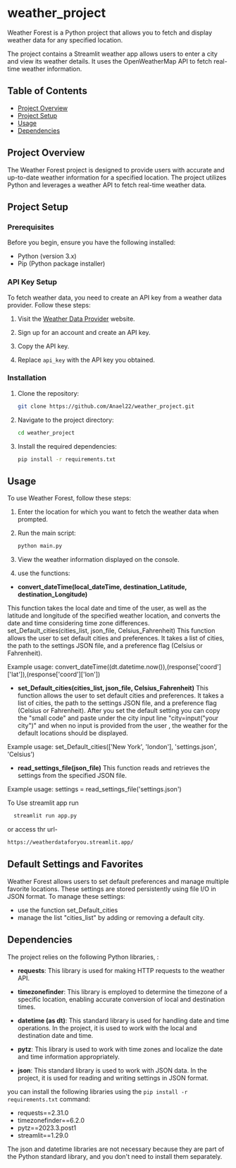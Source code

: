 # weather_project

Weather Forest is a Python project that allows you to fetch and display weather data for any specified location.

The project contains a Streamlit weather app allows users to enter a city and view its weather details. It uses the OpenWeatherMap API to fetch real-time weather information.
## Table of Contents
- [Project Overview](#project-overview)
- [Project Setup](#project-setup)
- [Usage](#usage)
- [Dependencies](#dependencies)

## Project Overview

The Weather Forest project is designed to provide users with accurate and up-to-date weather information for a specified location. 
The project utilizes Python and leverages a weather API to fetch real-time weather data.

## Project Setup

### Prerequisites

Before you begin, ensure you have the following installed:

- Python (version 3.x)
- Pip (Python package installer)

### API Key Setup

To fetch weather data, you need to create an API key from a weather data provider. Follow these steps:

1. Visit the [Weather Data Provider](https://openweathermap.org/) website.
2. Sign up for an account and create an API key.
3. Copy the API key.

4. Replace `api_key` with the API key you obtained.

### Installation

1. Clone the repository:

    ```bash
    git clone https://github.com/Anael22/weather_project.git
    ```

2. Navigate to the project directory:

    ```bash
    cd weather_project
    ```

3. Install the required dependencies:

    ```bash
    pip install -r requirements.txt
    ```

## Usage

To use Weather Forest, follow these steps:

1. Enter the location for which you want to fetch the weather data when prompted.

2. Run the main script:

    ```bash
    python main.py
    ``` 

3. View the weather information displayed on the console.

4. use the functions:

- **convert_dateTime(local_dateTime, destination_Latitude, destination_Longitude)**

This function takes the local date and time of the user, as well as the latitude and longitude of the specified weather location, and converts the date and time considering time zone differences.
set_Default_cities(cities_list, json_file, Celsius_Fahrenheit)
This function allows the user to set default cities and preferences. It takes a list of cities, the path to the settings JSON file, and a preference flag (Celsius or Fahrenheit).

Example usage:
convert_dateTime((dt.datetime.now()),(response['coord']['lat']),(response['coord']['lon'])


- **set_Default_cities(cities_list, json_file, Celsius_Fahrenheit)**
This function allows the user to set default cities and preferences. It takes a list of cities, the path to the settings JSON file, and a preference flag (Celsius or Fahrenheit).
After you set the default setting you can copy the "small code" and paste under the city input line "city=input("your city")"
and when no input is provided from the user , the weather for the default locations should be displayed.

Example usage:
set_Default_cities(['New York', 'london'], 'settings.json', 'Celsius')


- **read_settings_file(json_file)**
This function reads and retrieves the settings from the specified JSON file.

Example usage:
settings = read_settings_file('settings.json')

To Use streamlit app run

   
 ```bash
   streamlit run app.py
   ``` 
or access thr url-

 ```bash
https://weatherdataforyou.streamlit.app/
   ``` 

## Default Settings and Favorites

Weather Forest allows users to set default preferences and manage multiple favorite locations. 
These settings are stored persistently using file I/O in JSON format. 
To manage these settings:

- use the function set_Default_cities
- manage the list "cities_list" by adding or removing a default city.  

## Dependencies

The project relies on the following Python libraries, :

- **requests**: This library is used for making HTTP requests to the weather API.

- **timezonefinder**: This library is employed to determine the timezone of a specific location, enabling accurate conversion of local and destination times.

- **datetime (as dt)**: This standard library is used for handling date and time operations. In the project, it is used to work with the local and destination date and time.

- **pytz**: This library is used to work with time zones and localize the date and time information appropriately.

- **json**: This standard library is used to work with JSON data. In the project, it is used for reading and writing settings in JSON format.


you can  install the following libraries using the `pip install -r requirements.txt` command:

- requests==2.31.0
- timezonefinder==6.2.0
- pytz==2023.3.post1
- streamlit==1.29.0

The json and datetime libraries are not necessary because they are part of the Python standard library, and you don't need to install them separately.